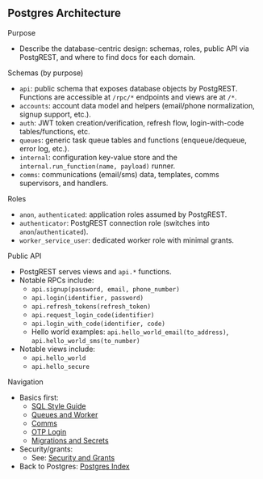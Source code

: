 ## Postgres Architecture

Purpose

- Describe the database-centric design: schemas, roles, public API via PostgREST, and where to find docs for each domain.

Schemas (by purpose)

- `api`: public schema that exposes database objects by PostgREST. Functions are accessible at `/rpc/*` endpoints and views are at `/*`.
- `accounts`: account data model and helpers (email/phone normalization, signup support, etc.).
- `auth`: JWT token creation/verification, refresh flow, login-with-code tables/functions, etc.
- `queues`: generic task queue tables and functions (enqueue/dequeue, error log, etc.).
- `internal`: configuration key-value store and the `internal.run_function(name, payload)` runner.
- `comms`: communications (email/sms) data, templates, comms supervisors, and handlers.

Roles

- `anon`, `authenticated`: application roles assumed by PostgREST.
- `authenticator`: PostgREST connection role (switches into `anon`/`authenticated`).
- `worker_service_user`: dedicated worker role with minimal grants.

Public API

- PostgREST serves views and `api.*` functions.
- Notable RPCs include:
  - `api.signup(password, email, phone_number)`
  - `api.login(identifier, password)`
  - `api.refresh_tokens(refresh_token)`
  - `api.request_login_code(identifier)`
  - `api.login_with_code(identifier, code)`
  - Hello world examples: `api.hello_world_email(to_address)`, `api.hello_world_sms(to_number)`
- Notable views include:
  - `api.hello_world`
  - `api.hello_secure`

Navigation

- Basics first:
  - [SQL Style Guide](sql-style-guide.md)
  - [Queues and Worker](queues-and-worker.md)
  - [Comms](comms.md)
  - [OTP Login](otp-login.md)
  - [Migrations and Secrets](migrations-and-secrets.md)
- Security/grants:
  - See: [Security and Grants](security.md)
- Back to Postgres: [Postgres Index](../README.md)

